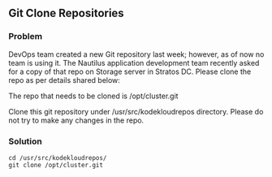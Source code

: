 ## Git Clone Repositories

### Problem

DevOps team created a new Git repository last week; however, as of now no team is using it. The Nautilus application
development team recently asked for a copy of that repo on Storage server in Stratos DC. Please clone the repo as per
details shared below:

The repo that needs to be cloned is /opt/cluster.git

Clone this git repository under /usr/src/kodekloudrepos directory. Please do not try to make any changes in the repo.

### Solution

```shell
cd /usr/src/kodekloudrepos/
git clone /opt/cluster.git
```
